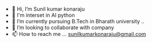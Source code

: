 - 👋 Hi, I’m Sunil kumar konaraju
- 👀 I'm interset in AI python 
- 🌱 I’m currently pursuing B.Tech in Bharath university ..
- 💞️ I’m looking to collaborate with company 
- 📫 How to reach me ... sunilkumarkonaraju@gmail.com 
 

<!---
sunilkumarkonaraju/sunilkumarkonaraju is a ✨ special ✨ repository because its `README.md` (this file) appears on your GitHub profile.
You can click the Preview link to take a look at your changes.
--->
